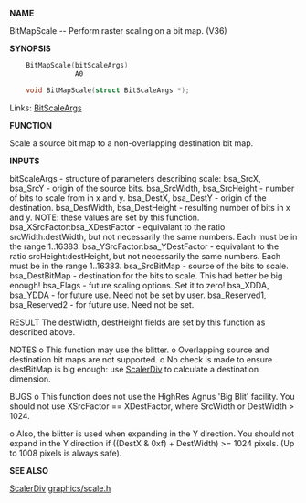 
**NAME**

BitMapScale -- Perform raster scaling on a bit map. (V36)

**SYNOPSIS**

```c
    BitMapScale(bitScaleArgs)
                A0

    void BitMapScale(struct BitScaleArgs *);

```
Links: [BitScaleArgs](_00BF.md) 

**FUNCTION**

Scale a source bit map to a non-overlapping destination
bit map.

**INPUTS**

bitScaleArgs - structure of parameters describing scale:
bsa_SrcX, bsa_SrcY - origin of the source bits.
bsa_SrcWidth, bsa_SrcHeight - number of bits to scale from in x
and y.
bsa_DestX, bsa_DestY - origin of the destination.
bsa_DestWidth, bsa_DestHeight - resulting number of bits in x
and y.  NOTE: these values are set by this function.
bsa_XSrcFactor:bsa_XDestFactor - equivalant to the ratio
srcWidth:destWidth, but not necessarily the same
numbers.  Each must be in the range 1..16383.
bsa_YSrcFactor:bsa_YDestFactor - equivalant to the ratio
srcHeight:destHeight, but not necessarily the same
numbers.  Each must be in the range 1..16383.
bsa_SrcBitMap - source of the bits to scale.
bsa_DestBitMap - destination for the bits to scale.  This had
better be big enough!
bsa_Flags - future scaling options.  Set it to zero!
bsa_XDDA, bsa_YDDA - for future use.  Need not be set by user.
bsa_Reserved1, bsa_Reserved2 - for future use.  Need not be set.

RESULT
The destWidth, destHeight fields are set by this function as
described above.

NOTES
o   This function may use the blitter.
o   Overlapping source and destination bit maps are not
supported.
o   No check is made to ensure destBitMap is big enough: use
[ScalerDiv](ScalerDiv.md) to calculate a destination dimension.

BUGS
o   This function does not use the HighRes Agnus 'Big Blit'
facility. You should not use XSrcFactor == XDestFactor,
where SrcWidth or DestWidth &#062; 1024.

o   Also, the blitter is used when expanding in the Y direction.
You should not expand in the Y direction if
((DestX &#038; 0xf) + DestWidth) &#062;= 1024 pixels. (Up to 1008 pixels
is always safe).

**SEE ALSO**

[ScalerDiv](ScalerDiv.md)  [graphics/scale.h](_00BF.md)
